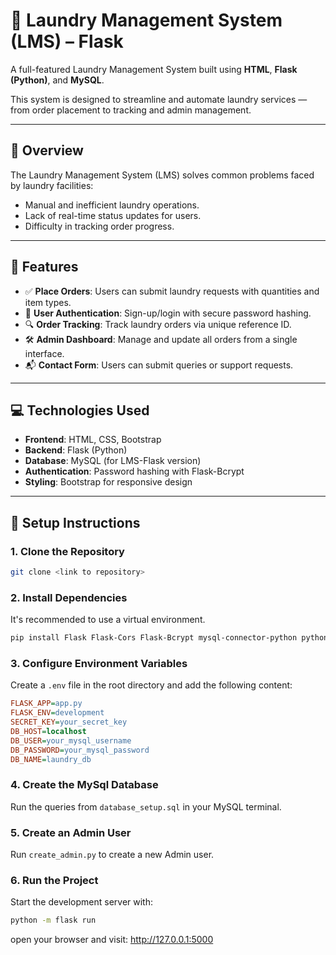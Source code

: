 # 🧺 Laundry Management System (LMS) – Flask

A full-featured Laundry Management System built using **HTML**, **Flask (Python)**, and **MySQL**.

This system is designed to streamline and automate laundry services — from order placement to tracking and admin management.

---

## 📖 Overview

The Laundry Management System (LMS) solves common problems faced by laundry facilities:

- Manual and inefficient laundry operations.
- Lack of real-time status updates for users.
- Difficulty in tracking order progress.

---

## 🎯 Features

- ✅ **Place Orders**: Users can submit laundry requests with quantities and item types.
- 🔐 **User Authentication**: Sign-up/login with secure password hashing.
- 🔍 **Order Tracking**: Track laundry orders via unique reference ID.
- 🛠️ **Admin Dashboard**: Manage and update all orders from a single interface.
- 📬 **Contact Form**: Users can submit queries or support requests.

---

## 💻 Technologies Used

- **Frontend**: HTML, CSS, Bootstrap
- **Backend**: Flask (Python)
- **Database**: MySQL (for LMS-Flask version)
- **Authentication**: Password hashing with Flask-Bcrypt
- **Styling**: Bootstrap for responsive design

---

## 🚀 Setup Instructions

### 1. Clone the Repository
```bash
git clone <link to repository>
```
### 2. Install Dependencies

It's recommended to use a virtual environment.

```bash
pip install Flask Flask-Cors Flask-Bcrypt mysql-connector-python python-dotenv
```
### 3. Configure Environment Variables

Create a `.env` file in the root directory and add the following content:

```ini
FLASK_APP=app.py
FLASK_ENV=development
SECRET_KEY=your_secret_key
DB_HOST=localhost
DB_USER=your_mysql_username
DB_PASSWORD=your_mysql_password
DB_NAME=laundry_db
```

### 4. Create the MySql Database

Run the queries from `database_setup.sql` in your MySQL terminal.

### 5. Create an Admin User

Run `create_admin.py` to create a new Admin user.

### 6. Run the Project

Start the development server with:

```bash
python -m flask run
```
open your browser and visit: http://127.0.0.1:5000
